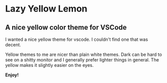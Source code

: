 # Lazy Yellow Lemon

## A nice yellow color theme for VSCode

I wanted a nice yellow theme for vscode. I couldn't find one that was decent.

Yellow themes to me are nicer than plain white themes. Dark can be hard to see on a shitty monitor
and I generally prefer lighter things in general. The yellow makes it slightly easier on the eyes.

**Enjoy!**
